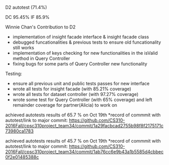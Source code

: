D2 autotest  (71.4%)

DC 95.45%
IF  85.9%

Winnie Chan's Contribution to D2

- implementation of insight facade interface & insight facade class
- debugged funcationalities & previous tests to ensure old funcationality still works
- implementation of keys checking for new functionalities in the isValid method in Query Controller
- fixing bugs for some parts of Query Controller new functionality

Testing:
- ensure all previous unit and public tests passes for new interface
- wrote all tests for insight facade (with 85.21% coverage)
- wrote all tests for dataset controller (with 97.27% coverage)
- wrote some test for Query Controller (with 65% coverage) and left remainder coverage for partner(Alicia) to work on

achieved autotests results of 65.7 % on Oct 19th
*record of commmit with autotest/link to major commit:
https://github.com/CS310-2016Fall/cpsc310project_team34/commit/1a29facbcad2755b98f8f2175171c73980ca1783

achieved autotests results of 45.7 % on Oct 19th
*record of commmit with autotest/link to major commit:
https://github.com/CS310-2016Fall/cpsc310project_team34/commit/1ab76cc6e9b43a1b5585d4cbbec0f2e01485388c
